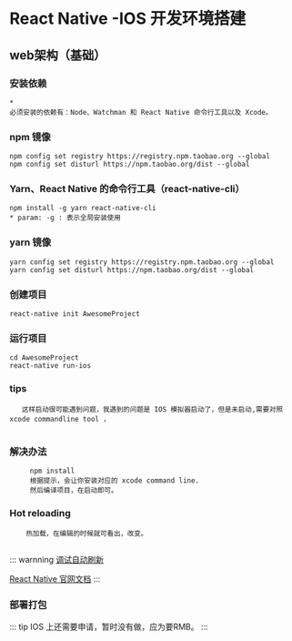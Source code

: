 # React Native -IOS 开发环境搭建

## web架构（基础）
### 安装依赖
	* 
	必须安装的依赖有：Node、Watchman 和 React Native 命令行工具以及 Xcode。
### npm 镜像
```
npm config set registry https://registry.npm.taobao.org --global
npm config set disturl https://npm.taobao.org/dist --global
```

### Yarn、React Native 的命令行工具（react-native-cli）
```
npm install -g yarn react-native-cli
* param: -g : 表示全局安装使用
```
### yarn 镜像
```
yarn config set registry https://registry.npm.taobao.org --global
yarn config set disturl https://npm.taobao.org/dist --global
```
### 创建项目
```
react-native init AwesomeProject

```
### 运行项目
```
cd AwesomeProject
react-native run-ios

```
### tips
```
   这样启动很可能遇到问题，我遇到的问题是 IOS 模拟器启动了，但是未启动,需要对照xcode commandline tool ，
   
```

### 解决办法

```
	 npm install
	 根据提示，会让你安装对应的 xcode command line.
	 然后编译项目，在启动即可。
```	

### Hot reloading
```
    热加载，在编辑的时候就可看出，改变。
    
```
::: warnning
[调试自动刷新](https://reactnative.cn/docs/debugging.html#自动刷新)

[React Native 官网文档](https://reactnative.cn/docs/getting-started/) 
:::
### 部署打包

::: tip
   IOS  上还需要申请，暂时没有做，应为要RMB。
:::